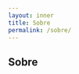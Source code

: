 ```yaml
---
layout: inner
title: Sobre
permalink: /sobre/
---
```


## Sobre

<!-- <br> -->

<!-- Tenho graduação e mestrado em Engenharia Metalúrgica e de Materiais, ambos pela Universidade Federal do Rio de Janeiro (COPPE/UFRJ), e estou concluindo o último ano de doutorado no mesmo curso. -->

<!-- Nos últimos meses, venho realizando uma transição de carreira para a área de produto. -->

<!-- Gosto de lidar com pessoas e aplicar abordagens analíticas à pesquisa e desenvolvimento de produtos. -->
